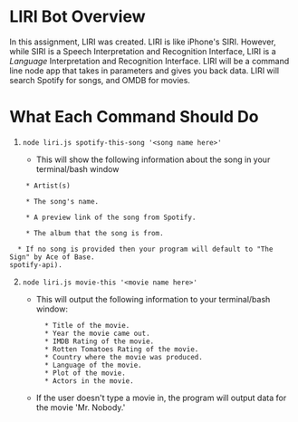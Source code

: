 # LIRI Bot Overview

In this assignment, LIRI was created. LIRI is like iPhone's SIRI. However, while SIRI is a Speech Interpretation and Recognition Interface, LIRI is a _Language_ Interpretation and Recognition Interface. LIRI will be a command line node app that takes in parameters and gives you back data. LIRI will search Spotify for songs, and OMDB for movies.



# What Each Command Should Do


1. `node liri.js spotify-this-song '<song name here>'`

   * This will show the following information about the song in your terminal/bash window
 ```
     * Artist(s)

     * The song's name.

     * A preview link of the song from Spotify.

     * The album that the song is from.

   * If no song is provided then your program will default to "The Sign" by Ace of Base.
spotify-api).
 ```

2. `node liri.js movie-this '<movie name here>'`

   * This will output the following information to your terminal/bash window:

     ```
       * Title of the movie.
       * Year the movie came out.
       * IMDB Rating of the movie.
       * Rotten Tomatoes Rating of the movie.
       * Country where the movie was produced.
       * Language of the movie.
       * Plot of the movie.
       * Actors in the movie.
     ```

   * If the user doesn't type a movie in, the program will output data for the movie 'Mr. Nobody.'
